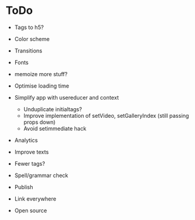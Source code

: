 # ToDo

- Tags to h5?
- Color scheme
- Transitions
- Fonts
- memoize more stuff?
- Optimise loading time
- Simplify app with usereducer and context
  - Unduplicate initialtags?
  - Improve implementation of setVideo, setGalleryIndex (still passing props down)
  - Avoid setimmediate hack
- Analytics
- Improve texts
- Fewer tags?
- Spell/grammar check

- Publish
- Link everywhere
- Open source
